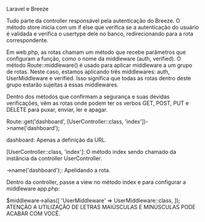 Laravel e Breeze

Tudo parte da controller responsável pela autenticação do Breeze. O método store inicia com um if else que verifica se a autenticação do usuário é validada e verifica o usertype dele no banco, redirecionando para a rota correspondente.

Em web.php, as rotas chamam um método que recebe parâmetros que configuram a função, como o nome da middleware (auth, verified). O método Route::middleware() é usado para aplicar middleware a um grupo de rotas. Neste caso, estamos aplicando três middlewares: auth, UserMiddleware e verified. Isso significa que todas as rotas dentro deste grupo estarão sujeitas a essas middlewares.

Dentro dos métodos que confirmam a segurança e suas devidas verificações, vêm as rotas onde podem ter os verbos GET, POST, PUT e DELETE para puxar, enviar, ler e apagar.

Route::get('dashboard', [UserController::class, 'index'])->name('dashboard');

dashboard:
Apenas a definição da URL.

[UserController::class, 'index']:
O método index sendo chamado da instância da controller UserController.

->name('dashboard');:
Apelidando a rota.

Dentro da controller, passe a view no método index e para configurar a middleware app.php:


$middleware->alias([
    'UserMiddleware' => UserMiddleware::class,
]);
ATENÇÃO A UTILIZAÇÃO DE LETRAS MAIÚSCULAS E MINÚSCULAS PODE ACABAR COM VOCÊ.


